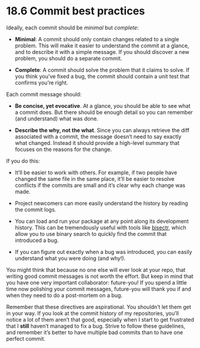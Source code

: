18.6 Commit best practices
===
Ideally, each commit should be _minimal_ but _complete_:

* **Minimal**: A commit should only contain changes related to a single problem. This will make it easier to understand the commit at a glance, and to describe it with a simple message. If you should discover a new problem, you should do a separate commit.

* **Complete**: A commit should solve the problem that it claims to solve. If you think you’ve fixed a bug, the commit should contain a unit test that confirms you’re right.

Each commit message should:

* **Be concise, yet evocative**. At a glance, you should be able to see what a commit does. But there should be enough detail so you can remember (and understand) what was done.

* **Describe the why, not the what**. Since you can always retrieve the diff associated with a commit, the message doesn’t need to say exactly what changed. Instead it should provide a high-level summary that focuses on the reasons for the change.

If you do this:

* It’ll be easier to work with others. For example, if two people have changed the same file in the same place, it’ll be easier to resolve conflicts if the commits are small and it’s clear why each change was made.

* Project newcomers can more easily understand the history by reading the commit logs.

* You can load and run your package at any point along its development history. This can be tremendously useful with tools like [bisectr](https://github.com/wch/bisectr), which allow you to use binary search to quickly find the commit that introduced a bug.

* If you can figure out exactly when a bug was introduced, you can easily understand what you were doing (and why!).

You might think that because no one else will ever look at your repo, that writing good commit messages is not worth the effort. But keep in mind that you have one very important collaborator: future-you! If you spend a little time now polishing your commit messages, future-you will thank you if and when they need to do a post-mortem on a bug.

Remember that these directives are aspirational. You shouldn’t let them get in your way. If you look at the commit history of my repositories, you’ll notice a lot of them aren’t that good, especially when I start to get frustrated that I **still** haven’t managed to fix a bug. Strive to follow these guidelines, and remember it’s better to have multiple bad commits than to have one perfect commit.
